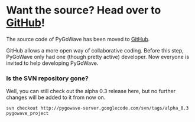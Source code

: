 # Want the source? Head over to [GitHub](http://github.com/p2k/pygowave)! #

The source code of PyGoWave has been moved to [GitHub](http://github.com/p2k/pygowave).

GitHub allows a more open way of collaborative coding. Before this step, PyGoWave only had one (though pretty active) developer. Now everyone is invited to help developing PyGoWave.

### Is the SVN repository gone? ###

Well, you can still check out the alpha 0.3 release here, but no further changes will be added to it from now on.
```
svn checkout http://pygowave-server.googlecode.com/svn/tags/alpha_0.3 pygowave_project
```
